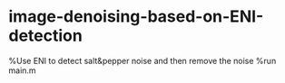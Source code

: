 # image-denoising-based-on-ENI-detection
%Use ENI to detect salt&amp;pepper noise and then remove the noise
%run main.m
